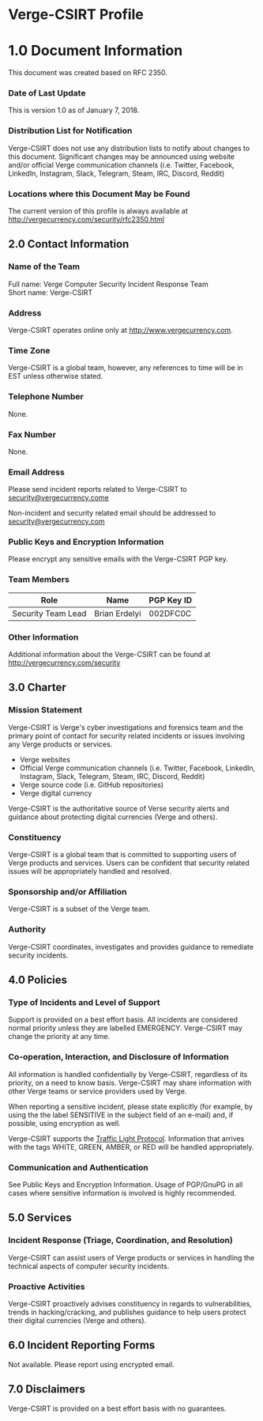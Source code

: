 # Verge-CSIRT Profile

# 1.0 Document Information
This document was created based on RFC 2350.

### Date of Last Update
This is version 1.0 as of January 7, 2018.

### Distribution List for Notification
Verge-CSIRT does not use any distribution lists to notify about changes to this document.  Significant changes may be announced using website and/or official Verge communication channels (i.e. Twitter, Facebook, LinkedIn, Instagram, Slack, Telegram, Steam, IRC, Discord, Reddit)

### Locations where this Document May be Found
The current version of this profile is always available at http://vergecurrency.com/security/rfc2350.html

## 2.0 Contact Information
### Name of the Team
Full name: Verge Computer Security Incident Response Team <br>
Short name: Verge-CSIRT

### Address
Verge-CSIRT operates online only at http://www.vergecurrency.com.

### Time Zone
Verge-CSIRT is a global team, however, any references to time will be in EST unless otherwise stated.

### Telephone Number
None.

### Fax Number
None.

### Email Address
Please send incident reports related to Verge-CSIRT to security@vergecurrency.come

Non-incident and security related email should be addressed to security@vergecurrency.com

### Public Keys and Encryption Information
Please encrypt any sensitive emails with the Verge-CSIRT PGP key.

### Team Members
| Role | Name | PGP Key ID |
| --- | --- | --- |
| Security Team Lead | Brian Erdelyi | 002DFC0C |


### Other Information
Additional information about the Verge-CSIRT can be found at http://vergecurrency.com/security

## 3.0 Charter
### Mission Statement
Verge-CSIRT is Verge's cyber investigations and forensics team and the primary point of contact for security related incidents or issues involving any Verge products or services.

- Verge websites
- Official Verge communication channels (i.e. Twitter, Facebook, LinkedIn, Instagram, Slack, Telegram, Steam, IRC, Discord, Reddit)
- Verge source code (i.e. GitHub repositories)
- Verge digital currency

Verge-CSIRT is the authoritative source of Verse security alerts and guidance about protecting digital currencies (Verge and others).

### Constituency
Verge-CSIRT is a global team that is committed to supporting users of Verge products and services.  Users can be confident that security related issues will be appropriately handled and resolved.

### Sponsorship and/or Affiliation
Verge-CSIRT is a subset of the Verge team.

### Authority
Verge-CSIRT coordinates, investigates and provides guidance to remediate security incidents.

## 4.0 Policies
### Type of Incidents and Level of Support
Support is provided on a best effort basis.  All incidents are considered normal priority unless they are labelled EMERGENCY.  Verge-CSIRT may change the priority at any time.

### Co-operation, Interaction, and Disclosure of Information
All information is handled confidentially by Verge-CSIRT, regardless of its priority, on a need to know basis.  Verge-CSIRT may share information with other Verge teams or service providers used by Verge.

When reporting a sensitive incident, please state explicitly (for example, by using the the label SENSITIVE in the subject field of an e-mail) and, if possible, using encryption as well.

Verge-CSIRT supports the [Traffic Light Protocol](https://en.wikipedia.org/wiki/Traffic_Light_Protocol). Information that arrives with the tags WHITE, GREEN, AMBER, or RED will be handled appropriately.

### Communication and Authentication
See Public Keys and Encryption Information.  Usage of PGP/GnuPG in all cases where sensitive information is involved is highly recommended.

## 5.0 Services
### Incident Response (Triage, Coordination, and Resolution)
Verge-CSIRT can assist users of Verge products or services in handling the technical aspects of computer security incidents.

### Proactive Activities
Verge-CSIRT proactively advises constituency in regards to vulnerabilities, trends in hacking/cracking, and publishes guidance to help users protect their digital currencies (Verge and others).

## 6.0 Incident Reporting Forms
Not available.  Please report using encrypted email.

## 7.0 Disclaimers
Verge-CSIRT is provided on a best effort basis with no guarantees.
